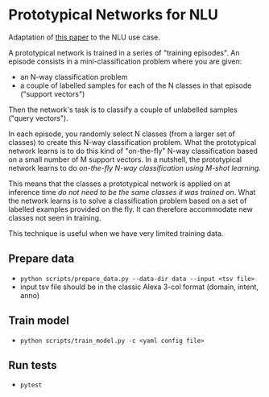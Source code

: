 # Prototypical Networks for NLU

Adaptation of [this paper](https://arxiv.org/pdf/1703.05175.pdf) to the NLU use case.

A prototypical network is trained in a series of "training episodes". An episode consists in a mini-classification problem where you are given:

* an N-way classification problem
* a couple of labelled samples for each of the N classes in that episode ("support vectors")

Then the network's task is to classify a couple of unlabelled samples ("query vectors"). 

In each episode, you randomly select N classes (from a larger set of classes) to create this N-way classification problem. What the prototypical network learns is to do this kind of "on-the-fly" N-way classification based on a small number of M support vectors. In a nutshell, the prototypical network learns to do *on-the-fly N-way classification using M-shot learning*.

This means that the classes a prototypical network is applied on at inference time *do not need to be the same classes it was trained on*. What the network learns is to solve a classification problem based on a set of labelled examples provided on the fly. It can therefore accommodate new classes not seen in training. 

This technique is useful when we have very limited training data.

## Prepare data

* `python scripts/prepare_data.py --data-dir data --input <tsv file>`
* input tsv file should be in the classic Alexa 3-col format (domain, intent, anno)

## Train model

* `python scripts/train_model.py -c <yaml config file>`

## Run tests

* `pytest`